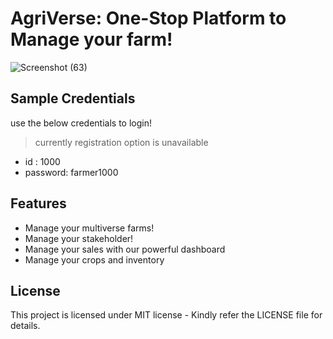 # AgriVerse: One-Stop Platform to Manage your farm!
![Screenshot (63)](https://github.com/user-attachments/assets/067af5fc-9701-4fe6-8fb2-8795eabfce9b)

## Sample Credentials
use the below credentials to login!
> currently registration option is unavailable

+ id : 1000
+ password: farmer1000

## Features
- Manage your multiverse farms!
- Manage your stakeholder!
- Manage your sales with our powerful dashboard
- Manage your crops and inventory

## License
This project is licensed under MIT license - Kindly refer the LICENSE file for details.
